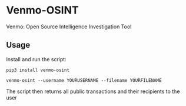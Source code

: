 # Venmo-OSINT
 Venmo: Open Source Intelligence Investigation Tool


## Usage

Install and run the script:

`pip3 install venmo-osint`


`venmo-osint --username YOURUSERNAME --filename YOURFILENAME`



The script then returns all public transactions and their recipients to the user


